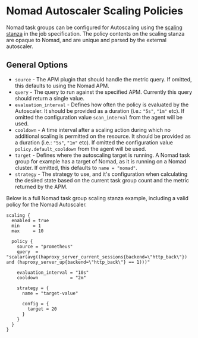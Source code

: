 # Nomad Autoscaler Scaling Policies
Nomad task groups can be configured for Autoscaling using the [scaling stanza](https://nomadproject.io/docs/job-specification/scaling/) in the job specification. The policy contents on the scaling stanza are opaque to Nomad, and are unique and parsed by the external autoscaler.

## General Options
 * `source` - The APM plugin that should handle the metric query. If omitted, this defaults to using the Nomad APM. 
 * `query` - The query to run against the specified APM. Currently this query should return a single value.
 * `evaluation_interval` - Defines how often the policy is evaluated by the Autoscaler. It should be provided as a duration (i.e.: `"5s"`, `"1m"` etc). If omitted the configuration value `scan_interval` from the agent will be used.
 * `cooldown` - A time interval after a scaling action during which no additional scaling is permitted on the resource. It should be provided as a duration (i.e.: `"5s"`, `"1m"` etc). If omitted the configuration value `policy.default_cooldown` from the agent will be used.
 * `target` - Defines where the autoscaling target is running. A Nomad task group for example has a target of Nomad, as it is running on a Nomad cluster. If omitted, this defaults to `name = "nomad"`. 
 * `strategy` - The strategy to use, and it's configuration when calculating the desired state based on the current task group count and the metric returned by the APM.

Below is a full Nomad task group scaling stanza example, including a valid policy for the Nomad Autoscaler.
```hcl
scaling {
  enabled = true
  min     = 1
  max     = 10

  policy {
    source = "prometheus"
    query  = "scalar(avg((haproxy_server_current_sessions{backend=\"http_back\"}) and (haproxy_server_up{backend=\"http_back\"} == 1)))"

    evaluation_interval = "10s"
    cooldown            = "2m"

    strategy = {
      name = "target-value"

      config = {
        target = 20
      }
    }
  }
}
```
